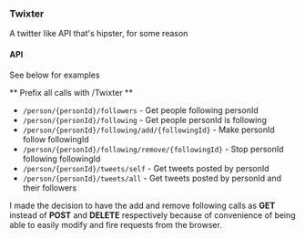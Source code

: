 ### Twixter
A twitter like API that's hipster, for some reason

#### API
See below for examples

** Prefix all calls with /Twixter **

* ```/person/{personId}/followers``` - Get people following personId  
* ```/person/{personId}/following``` - Get people personId is following  
* ```/person/{personId}/following/add/{followingId}``` - Make personId follow followingId  
* ```/person/{personId}/following/remove/{followingId}``` - Stop personId following followingId  
* ```/person/{personId}/tweets/self``` - Get tweets posted by personId  
* ```/person/{personId}/tweets/all``` - Get tweets posted by personId and their followers  

I made the decision to have the add and remove following calls as **GET** instead of **POST** and **DELETE** respectively because of convenience of being able to easily modify and fire requests from the browser.
